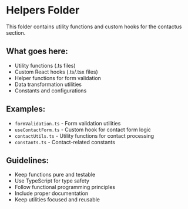 # Helpers Folder

This folder contains utility functions and custom hooks for the contactus section.

## What goes here:
- Utility functions (.ts files)
- Custom React hooks (.ts/.tsx files)
- Helper functions for form validation
- Data transformation utilities
- Constants and configurations

## Examples:
- `formValidation.ts` - Form validation utilities
- `useContactForm.ts` - Custom hook for contact form logic
- `contactUtils.ts` - Utility functions for contact processing
- `constants.ts` - Contact-related constants

## Guidelines:
- Keep functions pure and testable
- Use TypeScript for type safety
- Follow functional programming principles
- Include proper documentation
- Keep utilities focused and reusable 